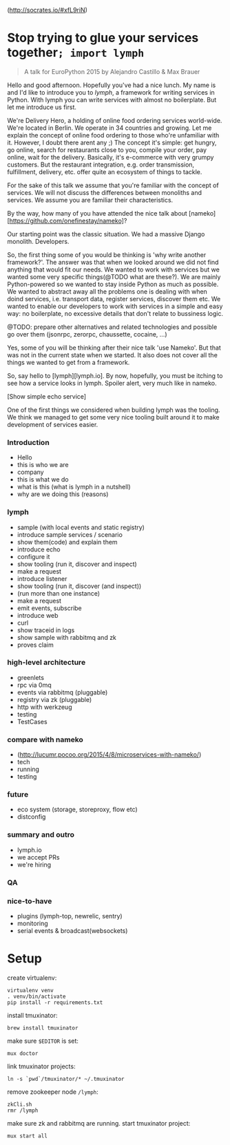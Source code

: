 (http://socrates.io/#xfL9riN)

# Stop trying to glue your services together`; import lymph`

> A talk for EuroPython 2015 by Alejandro Castillo & Max Brauer

Hello and good afternoon. Hopefully you've had a nice lunch. My name is
<name> and I'd like to introduce you to _lymph_, a framework for
writing services in Python. With lymph you can write services with almost no
boilerplate. But let me introduce us first.

We're Delivery Hero, a holding of online food ordering services world-wide.
We're located in Berlin. We operate in 34 countries and growing. Let me
explain the concept of online food ordering to those who're unfamiliar with it.
However, I doubt there arent any ;) The concept it's simple: get hungry, go
online, search for restaurants close to you, compile your order, pay online,
wait for the delivery. Basically, it's e-commerce with very grumpy customers.
But the restaurant integration, e.g. order transmission, fulfillment, delivery,
etc. offer quite an ecosystem of things to tackle.

For the sake of this talk we assume that you're familiar with the concept of
services. We will not discuss the differences between monoliths and services.
We assume you are familiar their characteristics.

By the way, how many of you have attended the nice talk about
[nameko][https://github.com/onefinestay/nameko]?

Our starting point was the classic situation. We had a massive Django monolith.
Developers.

So, the first thing some of you would be thinking is 'why write another
framework?'. The answer was that when we looked around we did not find
anything that would fit our needs. We wanted to work with services but we
wanted some very specific things(@TODO what are these?). We are mainly
Python-powered so we wanted to stay inside Python as much as possible. We
wanted to abstract away all the problems one is dealing with when doind
services, i.e. transport data, register services, discover them etc. We wanted
to enable our developers to work with services in a simple and easy way: no
boilerplate, no excessive details that don't relate to bussiness logic.

@TODO: prepare other alternatives and related technologies and possible go over
them (jsonrpc, zerorpc, chaussette, cocaine, ...)

Yes, some of you will be thinking after their nice talk 'use Nameko'. But that was
not in the current state when we started. It also does not cover all the
things we wanted to get from a framework.

So, say hello to [lymph][lymph.io]. By now, hopefully, you must be itching to
see how a service looks in lymph. Spoiler alert, very much like in nameko.

[Show simple echo service]

One of the first things we considered when building lymph was the tooling. We
think we managed to get some very nice tooling built around it to make
development of services easier.

### Introduction
* Hello
* this is who we are
* company
* this is what we do
* what is this (what is lymph in a nutshell)
* why are we doing this (reasons)

### lymph
* sample (with local events and static registry)
 * introduce sample services / scenario
 * show them(code) and explain them
 * introduce echo
 * configure it
 * show tooling (run it, discover and inspect)
 * make a request
 * introduce listener
 * show tooling (run it, discover (and inspect))
 * (run more than one instance)
 * make a request
 * emit events, subscribe
 * introduce web
 * curl
 * show traceid in logs
* show sample with rabbitmq and zk
 * proves claim

### high-level architecture
* greenlets
* rpc via 0mq
* events via rabbitmq (pluggable)
* registry via zk (pluggable)
* http with werkzeug
* testing
* TestCases

### compare with nameko
* (http://lucumr.pocoo.org/2015/4/8/microservices-with-nameko/)
* tech
* running
* testing

### future
* eco system (storage, storeproxy, flow etc)
* distconfig

### summary and outro
* lymph.io
* we accept PRs
* we're hiring

### QA
 
### nice-to-have
* plugins (lymph-top, newrelic, sentry)
* monitoring
* serial events & broadcast(websockets)

# Setup

create virtualenv:
```
virtualenv venv
. venv/bin/activate
pip install -r requirements.txt
```

install tmuxinator:
```
brew install tmuxinator
```

make sure `$EDITOR` is set:
```
mux doctor
```

link tmuxinator projects:
```
ln -s `pwd`/tmuxinator/* ~/.tmuxinator
```

remove zookeeper node `/lymph`:
```
zkCli.sh
rmr /lymph
```

make sure zk and rabbitmq are running. start tmuxinator project:
```
mux start all
```

